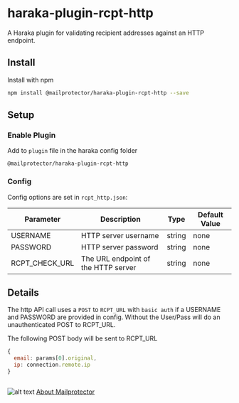 # haraka-plugin-rcpt-http
A Haraka plugin for validating recipient addresses against an HTTP endpoint.

## Install

Install with npm
```bash
npm install @mailprotector/haraka-plugin-rcpt-http --save
```

## Setup
### Enable Plugin
Add to `plugin` file in the haraka config folder
```text
@mailprotector/haraka-plugin-rcpt-http
```

### Config

Config options are set in `rcpt_http.json`:

| Parameter      | Description                         | Type   | Default Value |
| -------------- | ----------------------------------- | ------ | ------------- |
| USERNAME       | HTTP server username                | string | none          |
| PASSWORD       | HTTP server password                | string | none          |
| RCPT_CHECK_URL | The URL endpoint of the HTTP server | string | none          |

## Details
The http API call uses a `POST` to `RCPT_URL` with `basic auth` if a USERNAME and PASSWORD are provided in config.
Without the User/Pass will do an unauthenticated POST to RCPT_URL.

The following POST body will be sent to RCPT_URL
```js
{
  email: params[0].original,
  ip: connection.remote.ip
}
```

##
![alt text](https://mailprotector.com/wp-content/uploads/2022/07/MP-Left-RGB.png)
[About Mailprotector](https://mailprotector.com/about-mailprotector)
